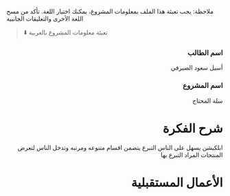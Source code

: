 
ملاحظة: يجب تعبئة هذا الملف بمعلومات المشروع، يمكنك اختيار اللغة. تأكد من مسح اللغة الأخرى والتعليقات الجانبية 
> ⬇️ تعبئة معلومات المشروع بالعربية  

<div dir="rtl">
  
### اسم الطالب
أسيل سعود الصيرفي

### اسم المشروع
سلة المحتاج

# شرح الفكرة
ابلكيشن يسهل على الناس التبرع يتضمن اقسام متنوعه ومرتبه وتدخل الناس لتعرض المنتجات المراد التبرع بها
# الأعمال المستقبلية


</div>
